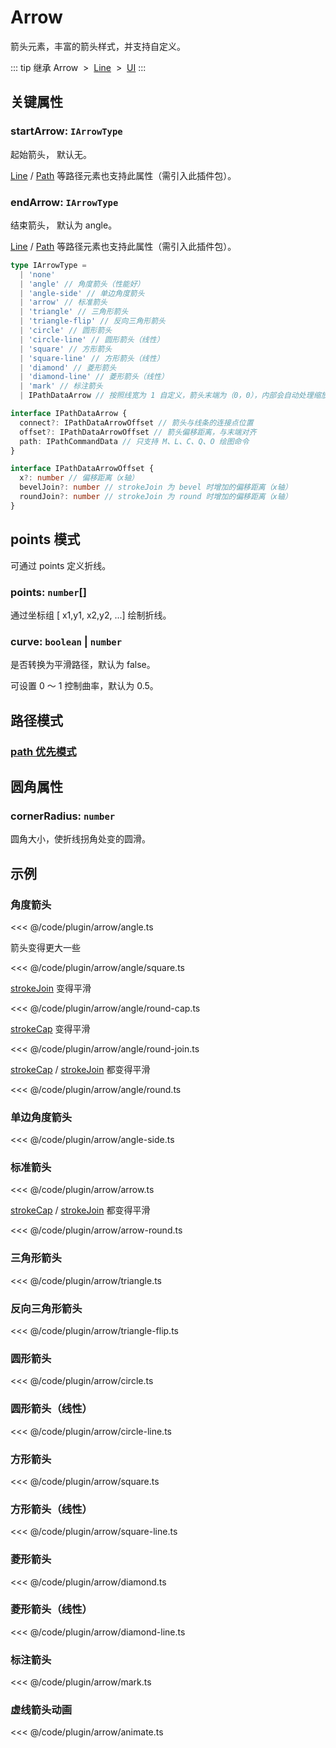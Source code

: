 <script setup>
import Case from '/component/Case.vue'
</script>

# Arrow

箭头元素，丰富的箭头样式，并支持自定义。

<case name="Arrow" editor=false></case>

::: tip 继承
Arrow &nbsp;>&nbsp; [Line](/reference/display/Line.md) &nbsp;>&nbsp; [UI](/reference/display/UI.md)
:::

## 关键属性

### startArrow: `IArrowType`

起始箭头， 默认无。

[Line](/reference/display/Leaf.md) / [Path](/reference/display/Path.md) 等路径元素也支持此属性（需引入此插件包）。

### endArrow: `IArrowType`

结束箭头， 默认为 angle。

[Line](/reference/display/Leaf.md) / [Path](/reference/display/Path.md) 等路径元素也支持此属性（需引入此插件包）。

```ts
type IArrowType =
  | 'none'
  | 'angle' // 角度箭头（性能好）
  | 'angle-side' // 单边角度箭头
  | 'arrow' // 标准箭头
  | 'triangle' // 三角形箭头
  | 'triangle-flip' // 反向三角形箭头
  | 'circle' // 圆形箭头
  | 'circle-line' // 圆形箭头（线性）
  | 'square' // 方形箭头
  | 'square-line' // 方形箭头（线性）
  | 'diamond' // 菱形箭头
  | 'diamond-line' // 菱形箭头（线性）
  | 'mark' // 标注箭头
  | IPathDataArrow // 按照线宽为 1 自定义，箭头末端为（0，0），内部会自动处理缩放、旋转角度。

interface IPathDataArrow {
  connect?: IPathDataArrowOffset // 箭头与线条的连接点位置
  offset?: IPathDataArrowOffset // 箭头偏移距离，与末端对齐
  path: IPathCommandData // 只支持 M、L、C、Q、O 绘图命令
}

interface IPathDataArrowOffset {
  x?: number // 偏移距离（x轴）
  bevelJoin?: number // strokeJoin 为 bevel 时增加的偏移距离（x轴）
  roundJoin?: number // strokeJoin 为 round 时增加的偏移距离（x轴）
}
```

## points 模式

可通过 points 定义折线。

### points: `number`[]

通过坐标组 [ x1,y1, x2,y2, ...] 绘制折线。

### curve: `boolean` | `number`

是否转换为平滑路径，默认为 false。

可设置 0 ～ 1 控制曲率，默认为 0.5。

## 路径模式

### [path 优先模式](/reference/property/path.md)

## 圆角属性

### cornerRadius: `number`

圆角大小，使折线拐角处变的圆滑。

<!-- ## 继承元素

### [Line](/reference/display/Line.md) -->

## 示例

<case name="Arrow" index=6 editor=false></case>

### 角度箭头

<<< @/code/plugin/arrow/angle.ts

<case name="Arrow" index=7 editor=false></case>

箭头变得更大一些

<<< @/code/plugin/arrow/angle/square.ts

<case name="Arrow" index=9 editor=false></case>

[strokeJoin](/reference/property/stroke.md#strokejoin-strokejoin) 变得平滑

<<< @/code/plugin/arrow/angle/round-cap.ts

<case name="Arrow" index=10 editor=false></case>

[strokeCap](/reference/property/stroke.md#strokecap-strokecap) 变得平滑

<<< @/code/plugin/arrow/angle/round-join.ts

<case name="Arrow" index=8 editor=false></case>

[strokeCap](/reference/property/stroke.md#strokecap-strokecap) / [strokeJoin](/reference/property/stroke.md#strokejoin-strokejoin) 都变得平滑

<<< @/code/plugin/arrow/angle/round.ts

<case name="Arrow" index=11 count=2 editor=false></case>

### 单边角度箭头

<<< @/code/plugin/arrow/angle-side.ts

<case name="Arrow" index=13 editor=false></case>

### 标准箭头

<<< @/code/plugin/arrow/arrow.ts

<case name="Arrow" index=23 editor=false></case>

[strokeCap](/reference/property/stroke.md#strokecap-strokecap) / [strokeJoin](/reference/property/stroke.md#strokejoin-strokejoin) 都变得平滑

<<< @/code/plugin/arrow/arrow-round.ts

<case name="Arrow" index=14 editor=false></case>

### 三角形箭头

<<< @/code/plugin/arrow/triangle.ts

<case name="Arrow" index=15 editor=false></case>

### 反向三角形箭头

<<< @/code/plugin/arrow/triangle-flip.ts

<case name="Arrow" index=16 editor=false></case>

### 圆形箭头

<<< @/code/plugin/arrow/circle.ts

<case name="Arrow" index=17 editor=false></case>

### 圆形箭头（线性）

<<< @/code/plugin/arrow/circle-line.ts

<case name="Arrow" index=18 editor=false></case>

### 方形箭头

<<< @/code/plugin/arrow/square.ts

<case name="Arrow" index=19 editor=false></case>

### 方形箭头（线性）

<<< @/code/plugin/arrow/square-line.ts

<case name="Arrow" index=20 editor=false></case>

### 菱形箭头

<<< @/code/plugin/arrow/diamond.ts

<case name="Arrow" index=21 editor=false></case>

### 菱形箭头（线性）

<<< @/code/plugin/arrow/diamond-line.ts

<case name="Arrow" index=22 editor=false></case>

### 标注箭头

<<< @/code/plugin/arrow/mark.ts

<case name="Arrow" index=24 editor=false></case>

### 虚线箭头动画

<<< @/code/plugin/arrow/animate.ts
